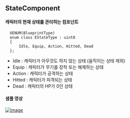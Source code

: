 ## StateComponent

#### 캐릭터의 현재 상태를 관리하는 컴포넌트
```
  UENUM(BlueprintType)
  enum class EStateType : uint8
  {
	  Idle, Equip, Action, Hitted, Dead
  };
```

- Idle : 캐릭터가 아무것도 하지 않는 상태 (움직이는 상태 제외)
- Equip : 캐릭터가 무기를 장착 또는 해제하는 상태
- Action : 캐릭터가 공격하는 상태
- Hitted : 캐릭터가 피격되는 상태
- Dead : 캐릭터의 HP가 0인 상태

#### 샘플 영상
    
  [![image](https://github.com/HanYooTae/Unreal-Game-Project1/assets/123162344/5b6806a1-4e7b-46ca-9834-5a0659fb45be)](https://youtu.be/M6us0ah3zBw)
